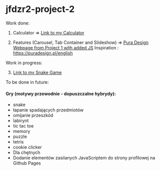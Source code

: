 # jfdzr2-project-2

Work done:

1. Calculator => [Link to my Calculator](https://michalnielubszyc.github.io/jfdzr2-project-2/calculator/index.html)

2. Features (Carousel, Tab Container and Slideshow) => [Pura Design Webpage from Project 1 with added JS](https://michalnielubszyc.github.io/jfdzr2-project-2/pura-design-js-implemented/index.html) Inspiration : https://puradesign.pl/english

Work in progress:

3. [Link to my Snake Game](https://michalnielubszyc.github.io/jfdzr2-project-2/snake-game/index.html)


To be done in future:

#### Gry (motywy przewodnie - dopuszczalne hybrydy):
* snake
* łapanie spadających przedmiotów
* omijanie przeszkód
* labirynt
* tic tac toe
* memory
* puzzle
* tetris
* cookie clicker
* Dla chętnych
* Dodanie elementów zasilanych JavaScriptem do strony profilowej na Github Pages
